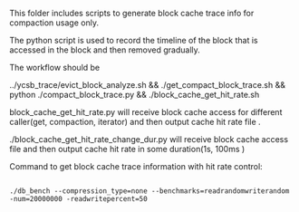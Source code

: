 

This folder includes scripts to generate block cache trace info
for compaction usage only.

The python script is used to record the timeline of the block that is 
accessed in the block and then removed gradually.

The workflow should be 


../ycsb_trace/evict_block_analyze.sh 
&&  ./get_compact_block_trace.sh
&& python ./compact_block_trace.py
&& ./block_cache_get_hit_rate.sh


block_cache_get_hit_rate.py will receive block cache access for different caller(get, compaction, iterator) and then output cache hit rate file .



./block_cache_get_hit_rate_change_dur.py
will receive block cache access file and then output cache hit rate in some duration(1s, 100ms )


Command to get block cache trace information with hit rate control:
```

./db_bench --compression_type=none --benchmarks=readrandomwriterandom -num=20000000 -readwritepercent=50
```



